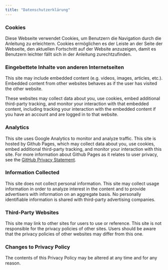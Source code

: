```yaml
---
title: "Datenschutzerklärung"
---
```


### Cookies

Diese Webseite verwendet Cookies, um Benutzern die Navigation durch die Anleitung zu erleichtern. Cookies ermöglichen es der Leiste an der Seite der Webseite, den aktuellen Fortschritt auf der Website anzuzeigen, damit es Benutzern leichter fällt sich in der Anleitung zurechtzufinden.

### Eingebettete Inhalte von anderen Internetseiten

This site may include embedded content (e.g. videos, images, articles, etc.). Embedded content from other websites behaves as if the user has visited the other website.

These websites may collect data about you, use cookies, embed additional third-party tracking, and monitor your interaction with that embedded content, including tracking your interaction with the embedded content if you have an account and are logged in to that website.

### Analytics

This site uses Google Analytics to monitor and analyze traffic. This site is hosted by Github Pages, which may collect data about you, use cookies, embed additional third-party tracking, and monitor your interaction with this site. For more information about Github Pages as it relates to user privacy, see the [GitHub Privacy Statement](https://help.github.com/en/articles/github-privacy-statement).

### Information Collected

This site does not collect personal information. This site may collect usage information in order to analyze interest in the content and to provide advertisers with information on an aggregate basis. No personally identifiable information is shared with third-party advertising companies.

### Third-Party Websites

This site may link to other sites for users to use or reference. This site is not responsible for the privacy policies of other sites. Users should be aware that the privacy policies of other websites may differ from this one.

### Changes to Privacy Policy

The contents of this Privacy Policy may be altered at any time and for any reason.
